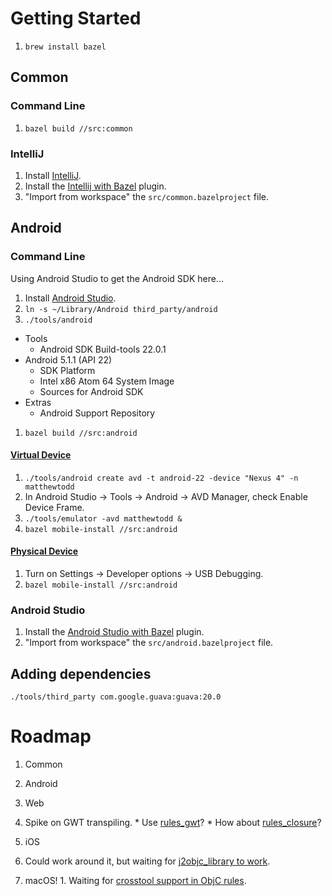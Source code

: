 # Getting Started

1. `brew install bazel`

## Common

### Command Line

1. `bazel build //src:common`

### IntelliJ

1. Install [IntelliJ](https://www.jetbrains.com/idea).
1. Install the [Intellij with Bazel](https://ij.bazel.build) plugin.
1. "Import from workspace" the `src/common.bazelproject` file.

## Android

### Command Line

Using Android Studio to get the Android SDK here...

1. Install [Android Studio](https://developer.android.com/studio/index.html).
1. `ln -s ~/Library/Android third_party/android`
1. `./tools/android`
  * Tools
    * Android SDK Build-tools 22.0.1
  * Android 5.1.1 (API 22)
    * SDK Platform
    * Intel x86 Atom 64 System Image
    * Sources for Android SDK
  * Extras
    * Android Support Repository
1. `bazel build //src:android`

#### [Virtual Device](https://developer.android.com/studio/run/emulator.html)

1. `./tools/android create avd -t android-22 -device "Nexus 4" -n matthewtodd`
1. In Android Studio -> Tools -> Android -> AVD Manager, check Enable Device Frame.
1. `./tools/emulator -avd matthewtodd &`
1. `bazel mobile-install //src:android`

#### [Physical Device](https://developer.android.com/studio/run/device.html)

1. Turn on Settings -> Developer options -> USB Debugging.
1. `bazel mobile-install //src:android`

### Android Studio

1. Install the [Android Studio with Bazel](https://ij.bazel.build) plugin.
1. "Import from workspace" the `src/android.bazelproject` file.

## Adding dependencies

```
./tools/third_party com.google.guava:guava:20.0
```

# Roadmap

1. Common

1. Android

1. Web
  1. Spike on GWT transpiling.
    * Use [rules_gwt](https://github.com/bazelbuild/rules_gwt)?
    * How about [rules_closure](https://github.com/bazelbuild/rules_closure)?

1. iOS
  1. Could work around it, but waiting for [j2objc_library to work](https://github.com/bazelbuild/bazel/issues/2368).
  1. macOS!
    1. Waiting for [crosstool support in ObjC rules](https://github.com/bazelbuild/bazel/issues/125).
